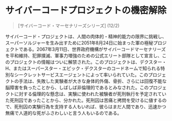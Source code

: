 # サイバーコードプロジェクトの機密解除
> [サイバーコード・マーセナリーズシリーズ] (12/2)

サイバーコード・プロジェクトは、人間の肉体的・精神的能力の限界に挑戦し、スーパーソルジャーを生み出すために2051年8月24日に始まった軍の極秘プロジェクトである。2067年3月11日、世界政府機構がサイバーコードマーセナリーズを平和維持、犯罪撲滅、軍事力増強のための公式エリート部隊として宣言し、このプロジェクトの情報はついに解禁された。このプロジェクトは、デクスター・H、またはスーパースター・エピック・デクスターのコードネームで知られる特別なシークレットサービスエージェントによって率いられていた。このプロジェクトの手法は、失敗した実験者が大きな身体的外傷、骨折、さらには回復不能な脳障害を負ったことから、しばしば非倫理的であるとみなされた。このプロジェクトに対する倫理的な懸念は、実験に使われた被験者が死刑執行を予定されていた死刑囚であったことから、分かれた。死刑囚は苦痛と拷問を受けるに値するので、死刑囚の実験行為を支持する人もいれば、彼らはまだ人間であり、迅速かつ無痛で人道的な死がふさわしいと言う人もいるのである。
